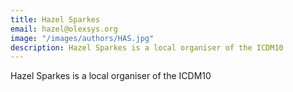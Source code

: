 ```yaml
---
title: Hazel Sparkes
email: hazel@olexsys.org
image: "/images/authors/HAS.jpg"
description: Hazel Sparkes is a local organiser of the ICDM10
---
```


Hazel Sparkes is a local organiser of the ICDM10
